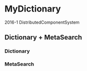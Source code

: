 # MyDictionary
2016-1 DistributedComponentSystem

## Dictionary + MetaSearch

### Dictionary

### MetaSearch




